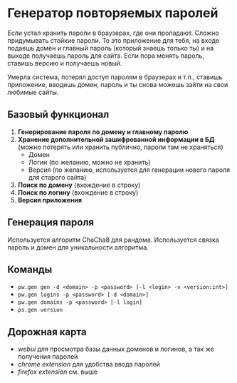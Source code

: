 # Генератор повторяемых паролей

Если устал хранить пароли в браузерах, где они пропадают. 
Сложно придумывать стойкие пароли.
То это приложение для тебя, на входе подаешь домен и главный пароль (который знаешь только ты)
и на выходе получаешь пароль для сайта. Если пора менять пароль, ставишь версию и получаешь новый.

Умерла система, потерял доступ паролям в браузерах и т.п., ставишь приложение, вводишь домен, пароль и ты снова можешь 
зайти на свои любимые сайты.

## Базовый функционал
1. **Генерирование пароля по домену и главному паролю**
2. **Хранение дополнительной зашифрованной информации в БД** (можно потерять или хранить публично, пароли там не храняться) 
    * Домен
    * Логин (по желанию, можно не хранить)
    * Версия (по желанию, используется для генерации нового пароля для старого сайта)
3. **Поиск по домену** (вхождение в строку)
4. **Поиск по логину** (вхождение в строку)
5. **Версия приложения**

## Генерация пароля
Используется алгоритм ChaCha8 для рандома. 
Используется связка пароль и домен для уникальности алгоритма.

## Команды
* `pw.gen gen -d <domain> -p <password> [-l <login> -v <version:int>]`
* `pw.gen logins -p <password> [-d <domain>]`
* `pw.gen domains -p <password> [-l login]`
* `ps.gen version`

## Дорожная карта

* _webui_ для просмотра базы данных доменов и логинов, а так же получения паролей
* _chrome extension_ для удобства ввода паролей
* _firefox extension_ см. выше
